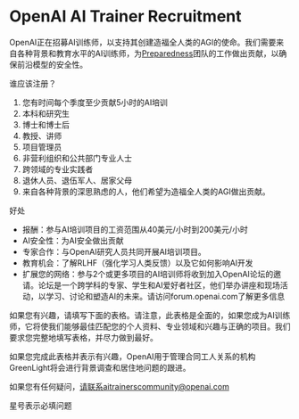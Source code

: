 # OpenAI AI Trainer Recruitment

OpenAI正在招募AI训练师，以支持其创建造福全人类的AGI的使命。我们需要来自各种背景和教育水平的AI训练师，为[Preparedness](https://openai.com/safety/preparedness)团队的工作做出贡献，以确保前沿模型的安全性。

谁应该注册？

1. 您有时间每个季度至少贡献5小时的AI培训
1. 本科和研究生
1. 博士和博士后
1. 教授、讲师
1. 项目管理员
1. 非营利组织和公共部门专业人士
1. 跨领域的专业实践者
1. 退休人员、退伍军人、居家父母
1. 来自各种背景的深思熟虑的人，他们希望为造福全人类的AGI做出贡献。

好处

- 报酬：参与AI培训项目的工资范围从40美元/小时到200美元/小时
- AI安全性：为AI安全做出贡献
- 专家合作：与OpenAI研究人员共同开展AI培训项目。
- 教育机会：了解RLHF（强化学习人类反馈）以及它如何影响AI开发
- 扩展您的网络：参与2个或更多项目的AI培训师将收到加入OpenAI论坛的邀请。论坛是一个跨学科的专家、学生和AI爱好者社区，他们举办讲座和现场活动，以学习、讨论和塑造AI的未来。请访问forum.openai.com了解更多信息

如果您有兴趣，请填写下面的表格。请注意，此表格是全面的，如果您成为AI训练师，它将使我们能够最佳匹配您的个人资料、专业领域和兴趣与正确的项目。我们要求您完整地填写表格，并尽力做到最好。

如果您完成此表格并表示有兴趣，OpenAI用于管理合同工人关系的机构GreenLight将会进行背景调查和居住地问题的跟进。

如果您有任何疑问，请联系aitrainerscommunity@openai.com

星号表示必填问题

